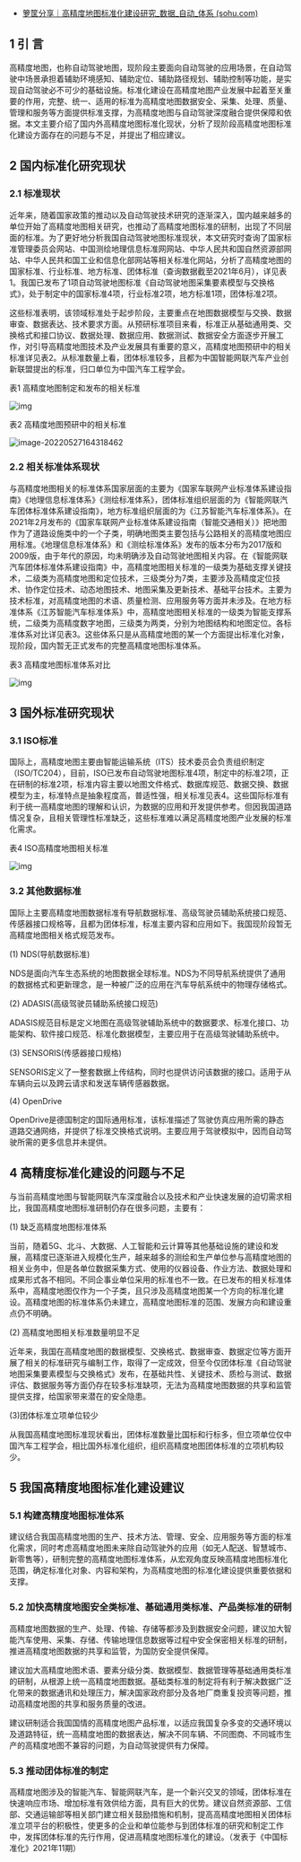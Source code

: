 - [箩筐分享｜高精度地图标准化建设研究_数据_自动_体系 (sohu.com)](https://www.sohu.com/a/525336736_120847142)

## 1 引 言

高精度地图，也称自动驾驶地图，现阶段主要面向自动驾驶的应用场景，在自动驾驶中场景承担着辅助环境感知、辅助定位、辅助路径规划、辅助控制等功能，是实现自动驾驶必不可少的基础设施。标准化建设在高精度地图产业发展中起着至关重要的作用，完整、统一、适用的标准为高精度地图数据安全、采集、处理、质量、管理和服务等方面提供标准支撑，为高精度地图与自动驾驶深度融合提供保障和依据。本文主要介绍了国内外高精度地图标准化现状，分析了现阶段高精度地图标准化建设方面存在的问题与不足，并提出了相应建议。

## 2 国内标准化研究现状

### 2.1 标准现状

近年来，随着国家政策的推动以及自动驾驶技术研究的逐渐深入，国内越来越多的单位开始了高精度地图相关研究，也推动了高精度地图标准的研制，出现了不同层面的标准。为了更好地分析我国自动驾驶地图标准现状，本文研究时查询了国家标准管理委员会网站、中国测绘地理信息标准网网站、中华人民共和国自然资源部网站、中华人民共和国工业和信息化部网站等相关标准化网站，分析了高精度地图的国家标准、行业标准、地方标准、团体标准（查询数据截至2021年6月），详见表1。我国已发布了1项自动驾驶地图标准《自动驾驶地图采集要素模型与交换格式》，处于制定中的国家标准4项，行业标准2项，地方标准1项，团体标准2项。

这些标准表明，该领域标准处于起步阶段，主要重点在地图数据模型与交换、数据审查、数据表达、技术要求方面。从预研标准项目来看，标准正从基础通用类、交换格式和接口协议、数据处理、数据应用、数据测试、数据安全方面逐步开展工作，对引导高精度地图技术及产业发展具有重要的意义，高精度地图预研中的相关标准详见表2。从标准数量上看，团体标准较多，且都为中国智能网联汽车产业创新联盟提出的标准，归口单位为中国汽车工程学会。

表1 高精度地图制定和发布的相关标准

![img](https://p6.itc.cn/images01/20220225/7ac097662912431ba068da3d4009f6f2.jpeg)

表2 高精度地图预研中的相关标准

![image-20220527164318462](https://www.lovebetterworld.com:8443/uploads/2022/05/27/62908ed4e786b.png)

### 2.2 相关标准体系现状

与高精度地图相关的标准体系国家层面的主要为《国家车联网产业标准体系建设指南》《地理信息标准体系》《测绘标准体系》，团体标准组织层面的为《智能网联汽车团体标准体系建设指南》，地方标准组织层面的为《江苏智能汽车标准体系》。在2021年2月发布的《国家车联网产业标准体系建设指南（智能交通相关）》把地图作为了道路设施类中的一个子类，明确地图类主要包括与公路相关的高精度地图应用标准。《地理信息标准体系》和《测绘标准体系》发布的版本分布为2017版和2009版，由于年代的原因，均未明确涉及自动驾驶地图相关内容。在《智能网联汽车团体标准体系建设指南》中，高精度地图相关标准的一级类为基础支撑关键技术，二级类为高精度地图和定位技术，三级类分为7类，主要涉及高精度定位技术、协作定位技术、动态地图技术、地图采集及更新技术、基础平台技术。主要为技术标准，对高精度地图的术语、质量检测、应用服务等方面并未涉及。在地方标准体系《江苏智能汽车标准体系》中，高精度地图相关标准的一级类为智能支撑系统，二级类为高精度数字地图，三级类为两类，分别为地图结构和地图定位。各标准体系对比详见表3。这些体系只是从高精度地图的某一个方面提出标准化对象，现阶段，国内暂无正式发布的完整高精度地图标准体系。

表3 高精度地图标准体系对比

![img](https://p4.itc.cn/images01/20220225/4be65d22adb048b9b88d9cbcf2b114f7.jpeg)

## 3 国外标准研究现状

### 3.1 ISO标准

国际上，高精度地图主要由智能运输系统（ITS）技术委员会负责组织制定（ISO/TC204），目前，ISO已发布自动驾驶地图标准4项，制定中的标准2项，正在研制的标准2项，标准内容主要以地图文件格式、数据库规范、数据交换、数据模型为主，标准特点是抽象程度高，普适性强，相关标准见表4。这些国际标准有利于统一高精度地图的理解和认识，为数据的应用和开发提供参考。但因我国道路情况复杂，且相关管理性标准缺乏，这些标准难以满足高精度地图产业发展的标准化需求。

表4 ISO高精度地图相关标准

![img](https://p9.itc.cn/images01/20220225/6279fdadb14d42709f2f6fb90d5a4be5.jpeg)

### 3.2 其他数据标准

国际上主要高精度地图数据标准有导航数据标准、高级驾驶员辅助系统接口规范、传感器接口规格等，且都为团体标准，标准主要内容和应用如下。我国现阶段暂无高精度地图相关格式规范发布。

(1) NDS(导航数据标准)

NDS是面向汽车生态系统的地图数据全球标准。NDS为不同导航系统提供了通用的数据格式和更新理念，是一种被广泛的应用在汽车导航系统中的物理存储格式。

(2) ADASIS(高级驾驶员辅助系统接口规范)

ADASIS规范目标是定义地图在高级驾驶辅助系统中的数据要求、标准化接口、功能架构、软件接口规范、标准化数据模型，主要应用于在高级驾驶辅助系统中。

(3) SENSORIS(传感器接口规格)

SENSORIS定义了一整套数据上传结构，同时也提供访问该数据的接口。适用于从车辆向云以及跨云请求和发送车辆传感器数据。

(4) OpenDrive

OpenDrive是德国制定的国际通用标准，该标准描述了驾驶仿真应用所需的静态道路交通网络，并提供了标准交换格式说明。主要应用于驾驶模拟中，因而自动驾驶所需的更多信息并未提供。

## 4 高精度标准化建设的问题与不足

与当前高精度地图与智能网联汽车深度融合以及技术和产业快速发展的迫切需求相比，我国高精度地图标准研制仍存在很多问题，主要有：

(1) 缺乏高精度地图标准体系

当前，随着5G、北斗、大数据、人工智能和云计算等其他基础设施的建设和发展，高精度已逐渐进入规模化生产，越来越多的测绘和生产单位参与高精度地图的相关业务中，但是各单位数据采集方式、使用的仪器设备、作业方法、数据处理和成果形式各不相同。不同企事业单位采用的标准也不一致。在已发布的相关标准体系中，高精度地图仅作为一个子类，且只涉及高精度地图某一个方向的标准化建设。高精度地图的标准体系仍未建立，高精度地图标准的范围、发展方向和建设重点仍不明确。

(2) 高精度地图相关标准数量明显不足

近年来，我国在高精度地图的数据模型、交换格式、数据审查、数据定位等方面开展了相关的标准研究与编制工作，取得了一定成效，但至今仅团体标准《自动驾驶地图采集要素模型与交换格式》发布，在基础共性、关键技术、质检与测试、数据评估、数据服务等方面仍存在较多标准缺项，无法为高精度地图数据的共享和监管提供支撑，给国家带来潜在的安全隐患。

(3)团体标准立项单位较少

从我国高精度地图标准现状看出，团体标准数量比国标和行标多，但立项单位仅中国汽车工程学会，相比国外标准化组织，组织高精度地图团体标准的立项机构较少。

## 5 我国高精度地图标准化建设建议

### 5.1 构建高精度地图标准体系

建议结合我国高精度地图的生产、技术方法、管理、安全、应用服务等方面的标准化需求，同时考虑高精度地图未来除自动驾驶外的应用（如无人配送、智慧城市、新零售等），研制完整的高精度地图标准体系，从宏观角度反映高精度地图标准化范围，确定标准化对象、内容和架构，为高精度地图的标准化建设提供重要依据和支撑。

### 5.2 加快高精度地图安全类标准、基础通用类标准、产品类标准的研制

高精度地图数据的生产、处理、传输、存储等都涉及到数据安全问题，建议加大智能汽车使用、采集、存储、传输地理信息数据等过程中安全保密相关标准的研制，推进高精度地图数据的共享和监管，为国防安全提供保障。

建议加大高精度地图术语、要素分级分类、数据模型、数据管理等基础通用类标准的研制，从根源上统一高精度地图数据。基础类标准的制定将有利于解决数据广泛化带来的数据通讯和处理压力，解决国家政府部分及各地厂商重复投资等问题，推动高精度地图的共享和服务质量的改进。

建议研制适合我国国情的高精度地图产品标准，以适应我国复杂多变的交通环境以及道路特征，统一高精度地图的数据表达，解决不同车辆、不同图商、不同城市生产的高精度地图不兼容的问题，为自动驾驶提供有力保障。

### 5.3 推动团体标准的制定

高精度地图涉及的智能汽车、智能网联汽车，是一个新兴交叉的领域，团体标准在快速响应市场、增加标准有效供给方面，具有巨大的优势。建议自然资源部、工信部、交通运输部等相关部门建立相关鼓励措施和机制，提高高精度地图相关团体标准立项平台的积极性，使更多的企业和单位能参与到团体标准的研究和制定工作中，发挥团体标准的先行作用，促进高精度地图标准化的建设。（发表于《中国标准化》2021年11期）
